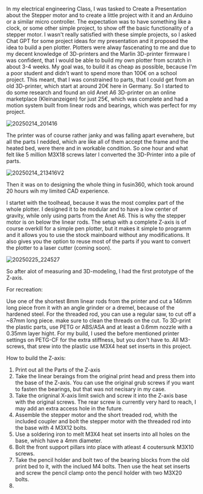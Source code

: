 In my electrical engineering Class, I was tasked to Create a Presentation about the Stepper motor and to create a little project with it and an Arduino or a similar micro controller. The expectation was to have something like a clock, or some other simple project, to show off the basic functionality of a stepper motor. I wasn't really satisfied with these simple projects, so I asked Chat GPT for some project ideas for my presentation and it proposed the idea to build a pen plotter. Plotters were alway fascenating to me and due to my decent knowledge of 3D-printers and the Marlin 3D-printer firmware I was confident, that I would be able to build my own plotter from scratch in about 3-4 weeks. My goal was, to build it as cheap as possible, because I'm a poor student and didn't want to spend more than 100€ on a school project. This meant, that I was constrained to parts, that I could get from an old 3D-printer, which start at around 20€ here in Germany. So I started to do some research and found an old Anet A6 3D-printer on an online marketplace (Kleinanzeigen) for just 25€, which was complete and had a motion system built from linear rods and bearings, which was perfect for my project. 

![20250214_201416](https://github.com/user-attachments/assets/1b3c48e2-0601-42b7-9994-4e1d8622f569) 

The printer was of course rather janky and was falling apart everwhere, but all the parts I nedded, which are like all of them accept the frame and the heated bed, were there and in workable condition. So one hour and what felt like 5 million M3X18 screws later I converted the 3D-Printer into a pile of parts.

![20250214_213416V2](https://github.com/user-attachments/assets/f645dc16-342c-4bcf-bbf5-c78fabb4b242)

Then it was on to designing the whole thing in fusin360, which took around 20 hours wih my limited CAD experience. 

I startet with the toolhead, because it was the most complex part of the whole plotter. I designed it to be modular and to have a low center of gravity, while only using parts from the Anet A6. This is why the stepper motor is on below the linear rods. The setup with a complete Z-axis is of course overkill for a simple pen plotter, but it makes it simple to programm and it allows you to use the stock mainboard without any modifications. It also gives you the option to reuse most of the parts if you want to convert the plotter to a laser cutter (coming soon). 

![20250225_224527](https://github.com/user-attachments/assets/8865cc1e-5efa-49d2-b977-23cdf8537563)

So after alot of measuring and 3D-modeling, I had the first prototype of the Z-axis. 

For recreation:

Use one of the shortest 8mm linear rods from the printer and cut a 146mm long piece from it with an angle grinder or a dremel, because of the hardened steel. For the threaded rod, you can use a regular saw, to cut off a ~87mm long piece. make sure to clean the threads on the cut. 
To 3D-print the plastic parts, use PETG or ABS/ASA and at least a 0.6mm nozzle with a 0.35mm layer hight. For my build, I used the before mentioned printer settings on PETG-CF for the extra stiffness, but you don't have to. All M3-screws, that srew into the plastic use M3X4 heat set inserts in this project.

How to build the Z-axis:

1. Print out all the Parts of the Z-axis
2. Take the linear beraings from the original print head and press them into the base of the Z-axis. You can use the original grub screws if you want to fasten the bearings, but that was not necisary in my case.
3. Take the origninal X-axis limit swich and screw it into the Z-axis base with the original screws. The rear screw is currently very hard to reach, I may add an extra access hole in the future.
4. Assemble the stepper motor and the short treaded rod, whith the included coupler and bolt the stepper motor with the threaded rod into the base with 4 M3X12 bolts.
5. Use a soldering iron to melt M3X4 heat set inserts into all holes on the base, which have a 4mm diameter.
6. Bolt the front support pillars into place with atleast 4 coutersunk M3X10 screws.
7. Take the pencil holder and bolt two of the bearing blocks from the old print bed to it, with the inclued M4 bolts. Then use the heat set inserts and screw the pencil clamp onto the pencil holder with two M3X20 bolts.
8. 
